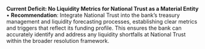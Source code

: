 **Current Deficit: No Liquidity Metrics for National Trust as a Material Entity**  
• **Recommendation**: Integrate National Trust into the bank’s treasury management and liquidity forecasting processes, establishing clear metrics and triggers that reflect its funding profile. This ensures the bank can accurately identify and address any liquidity shortfalls at National Trust within the broader resolution framework.
